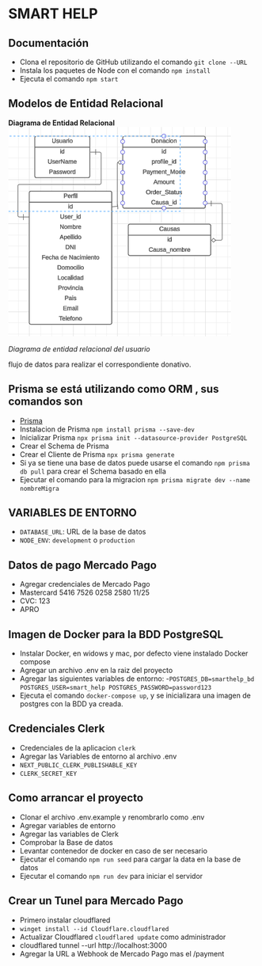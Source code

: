 # SMART HELP

## Documentación

- Clona el repositorio de GitHub utilizando el comando `git clone --URL`
- Instala los paquetes de Node con el comando `npm install`
- Ejecuta el comando `npm start`

## Modelos de Entidad Relacional

<strong>Diagrama de Entidad Relacional</strong>
<img src="resources/diagrama.png"/>

<i>Diagrama de entidad relacional del usuario</i>
<br/>

<p>flujo de datos para realizar el correspondiente donativo.</p>

## Prisma se está utilizando como ORM , sus comandos son

- [Prisma](https://prisma.io)
- Instalacion de Prisma `npm install prisma --save-dev`
- Inicializar Prisma `npx prisma init --datasource-provider PostgreSQL`
- Crear el Schema de Prisma
- Crear el Cliente de Prisma `npx prisma generate`
- Si ya se tiene una base de datos puede usarse el comando `npm prisma db pull` para crear el Schema basado en ella
- Ejecutar el comando para la migracion `npm prisma migrate dev --name nombreMigra`

## VARIABLES DE ENTORNO

- `DATABASE_URL`: URL de la base de datos
- `NODE_ENV`: `development` o `production`

## Datos de pago Mercado Pago

- Agregar credenciales de Mercado Pago
- Mastercard 5416 7526 0258 2580 11/25
- CVC: 123
- APRO

## Imagen de Docker para la BDD PostgreSQL

- Instalar Docker, en widows y mac, por defecto viene instalado Docker compose
- Agregar un archivo .env en la raiz del proyecto
- Agregar las siguientes variables de entorno: -`POSTGRES_DB=smarthelp_bd
POSTGRES_USER=smart_help
POSTGRES_PASSWORD=password123`
- Ejecuta el comando `docker-compose up`, y se inicializara una imagen de postgres con la BDD ya creada.

## Credenciales Clerk

- Credenciales de la aplicacion `clerk`
- Agregar las Variables de entorno al archivo .env
- `NEXT_PUBLIC_CLERK_PUBLISHABLE_KEY`
- `CLERK_SECRET_KEY`

## Como arrancar el proyecto

- Clonar el archivo .env.example y renombrarlo como .env
- Agregar variables de entorno
- Agregar las variables de Clerk
- Comprobar la Base de datos
- Levantar contenedor de docker en caso de ser necesario
- Ejecutar el comando `npm run seed` para cargar la data en la base de datos
- Ejecutar el comando `npm run dev` para iniciar el servidor

## Crear un Tunel para Mercado Pago

- Primero instalar cloudflared
- `winget install --id Cloudflare.cloudflared`
- Actualizar Cloudflared `cloudflared update` como administrador
- cloudflared tunnel --url http://localhost:3000
- Agregar la URL a Webhook de Mercado Pago mas el /payment
